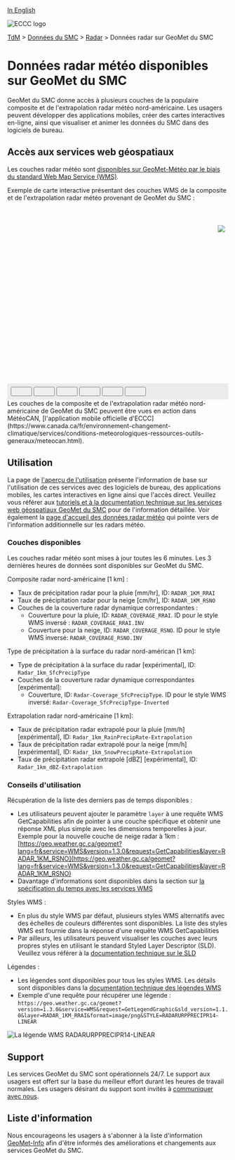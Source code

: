 [In English](readme_radar_geomet_en.md)

![ECCC logo](../../img_eccc-logo.png)

[TdM](../../readme_fr.md) > [Données du SMC](../readme_fr.md) > [Radar](readme_radar_fr.md) > Données radar sur GeoMet du SMC

# Données radar météo disponibles sur GeoMet du SMC

GeoMet du SMC donne accès à plusieurs couches de la populaire composite et de l'extrapolation radar météo nord-américaine. Les usagers peuvent développer des applications mobiles, créer des cartes interactives en-ligne, ainsi que visualiser et animer les données du SMC dans des logiciels de bureau.


## Accès aux services web géospatiaux

Les couches radar météo sont [disponibles sur GeoMet-Météo par le biais du standard Web Map Service (WMS)](../../msc-geomet/readme_fr.md).

Exemple de carte interactive présentant des couches WMS de la composite et de l'extrapolation radar météo provenant de GeoMet du SMC :

<div id="map" style="height: 400px; position: relative">
  <div id="legend-popup">
  <div id="legend-popup-content">
    <img id="legend-img" src="https://geo.weather.gc.ca/geomet?lang=fr&version=1.3.0&service=WMS&request=GetLegendGraphic&sld_version=1.1.0&layer=RADAR_1KM_RRAI&format=image/png&STYLE=Radar-Rain_Dis-14colors_Fr"/>
  </div>
</div>
</div>
<div id="controller" role="group" aria-label="Animation controls" style="background: #ececec; padding: 0.5rem;">
  <button id="fast-backward" class="btn btn-primary btn-sm" type="button"><i class="fa fa-fast-backward" style="padding: 0rem 1rem"></i></button>
  <button id="step-backward" class="btn btn-primary btn-sm" type="button"><i class="fa fa-step-backward" style="padding: 0rem 1rem"></i></button>
  <button id="play-pause" class="btn btn-primary btn-sm" type="button"><i class="fa fa-play" style="padding: 0rem 1rem"></i></button>
  <button id="step-forward" class="btn btn-primary btn-sm" type="button"><i class="fa fa-step-forward" style="padding: 0rem 1rem"></i></button>
  <button id="fast-forward" class="btn btn-primary btn-sm" type="button"><i class="fa fa-fast-forward" style="padding: 0rem 1rem"></i></button>
  <button id="exportmap" class="btn btn-primary btn-sm" type="button"><i class="fa fa-download" style="padding: 0rem 1rem"></i></button>
  <a id="image-download" download="msc-geomet_web-map_export.png"></a>
  <span id="info" style="padding-left: 0.5rem;"></span>
</div>
Les couches de la composite et de l'extrapolation radar météo nord-américaine de GeoMet du SMC peuvent être vues en action dans MétéoCAN, [l'application mobile officielle d'ECCC](https://www.canada.ca/fr/environnement-changement-climatique/services/conditions-meteorologiques-ressources-outils-generaux/meteocan.html).


## Utilisation

La page de [l'aperçu de l'utilisation](../../usage/readme_fr.md) présente l'information de base sur l'utilisation de ces services avec des logiciels de bureau, des applications mobiles, les cartes interactives en ligne ainsi que l'accès direct. Veuillez vous référer aux [tutoriels et à la documentation technique sur les services web géospatiaux GeoMet du SMC](../../msc-geomet/readme_fr.md) pour de l'information détaillée. Voir également la [page d'accueil des données radar météo](readme_radar_fr.md) qui pointe vers de l'information additionnelle sur les radars météo.

### Couches disponibles

Les couches radar météo sont mises à jour toutes les 6 minutes. Les 3 dernières heures de données sont disponibles sur GeoMet du SMC.

Composite radar nord-américaine [1 km] :

* Taux de précipitation radar pour la pluie [mm/hr], ID: `RADAR_1KM_RRAI`
* Taux de précipitation radar pour la neige [cm/hr], ID: `RADAR_1KM_RSNO`
* Couches de la couverture radar dynamique correspondantes :
    * Couverture pour la pluie, ID: `RADAR_COVERAGE_RRAI`. ID pour le style WMS inversé : `RADAR_COVERAGE_RRAI.INV`
    * Couverture pour la neige, ID: `RADAR_COVERAGE_RSNO`. ID pour le style WMS inversé: `RADAR_COVERAGE_RSNO.INV`

Type de précipitation à la surface du radar nord-américan [1 km]:

* Type de précipitation à la surface du radar [expérimental], ID: `Radar_1km_SfcPrecipType`
* Couches de la couverture radar dynamique correspondantes [expérimental]:
    * Couverture, ID: `Radar-Coverage_SfcPrecipType`. ID pour le style WMS inversé: `Radar-Coverage_SfcPrecipType-Inverted`

Extrapolation radar nord-américaine [1 km]:

* Taux de précipitation radar extrapolé pour la pluie [mm/h] [expérimental], ID: `Radar_1km_RainPrecipRate-Extrapolation`
* Taux de précipitation radar extrapolé pour la neige [mm/h] [expérimental], ID: `Radar_1km_SnowPrecipRate-Extrapolation`
* Taux de précipitation radar extrapolé [dBZ] [expérimental], ID: `Radar_1km_dBZ-Extrapolation`

### Conseils d'utilisation

Récupération de la liste des derniers pas de temps disponibles :

* Les utilisateurs peuvent ajouter le paramètre `layer` à une requête WMS GetCapabilities afin de pointer à une couche spécifique et obtenir une réponse XML plus simple avec les dimensions temporelles à jour. Exemple pour la nouvelle couche de neige radar à 1km : [https://geo.weather.gc.ca/geomet?lang=fr&service=WMS&version=1.3.0&request=GetCapabilities&layer=RADAR_1KM_RSNO](https://geo.weather.gc.ca/geomet?lang=fr&service=WMS&version=1.3.0&request=GetCapabilities&layer=RADAR_1KM_RSNO)
* Davantage d'informations sont disponibles dans la section sur [la spécification du temps avec les services WMS](../../../msc-geomet/web-services_fr#specification-du-temps)

Styles WMS :

* En plus du style WMS par défaut, plusieurs styles WMS alternatifs avec des échelles de couleurs différentes sont disponibles. La liste des styles WMS est fournie dans la réponse d'une requête WMS GetCapabilities
* Par ailleurs, les utilisateurs peuvent visualiser les couches avec leurs propres styles en utilisant le standard Styled Layer Descriptor (SLD). Veuillez vous référer à la [documentation technique sur le SLD](../../../msc-geomet/web-services_fr#specification-des-styles)

Légendes :

* Les légendes sont disponibles pour tous les styles WMS. Les détails sont disponibles dans la [documentation technique des légendes WMS](../../../msc-geomet/web-services_fr#wms-getlegendgraphic)
* Exemple d'une requête pour récupérer une légende : `https://geo.weather.gc.ca/geomet?version=1.3.0&service=WMS&request=GetLegendGraphic&sld_version=1.1.0&layer=RADAR_1KM_RRAI&format=image/png&STYLE=RADARURPPRECIPR14-LINEAR`

![La légende WMS RADARURPPRECIPR14-LINEAR](https://geo.weather.gc.ca/geomet?version=1.3.0&service=WMS&request=GetLegendGraphic&sld_version=1.1.0&layer=RADAR_1KM_RRAI&format=image/png&STYLE=RADARURPPRECIPR14-LINEAR)


## Support

Les services GeoMet du SMC sont opérationnels 24/7. Le support aux usagers est offert sur la base du meilleur effort durant les heures de travail normales. Les usagers désirant du support sont invités à [communiquer avec nous](https://weather.gc.ca/mainmenu/contact_us_e.html).


## Liste d'information

Nous encourageons les usagers à s'abonner à la liste d'information [GeoMet-Info](https://lists.ec.gc.ca/cgi-bin/mailman/listinfo/geomet-info) afin d'être informés des améliorations et changements aux services GeoMet du SMC.

<style>
  #legend-img {
    margin: 0px;
  }
  #legend-popup {
    position: absolute;
    top: 40px;
    right: 8px;
    z-index: 2;
  }
  .legend-switch{
    top: 8px;
    right: .5em;
  }
  .ol-touch .legend-switch {
    top: 80px;
  }
  .distinguish-switch{
    top: 8px;
    right: 2.25em;
    width: 10rem;
  }
  .ol-touch .distinguish-switch{
    top: 80px;
  }
  .distinguish-switch.ol-unselectable.ol-control button{
    width: 10rem;
  }
</style>

<link rel="stylesheet" href="https://cdn.jsdelivr.net/npm/ol@v7.3.0/ol.css" type="text/css"/>
<script src="https://cdn.polyfill.io/v2/polyfill.min.js?features=requestAnimationFrame,Element.prototype.classList,URL"></script>
<script src="https://cdn.jsdelivr.net/npm/ol@v7.3.0/dist/ol.js"></script>
<script src="https://cdnjs.cloudflare.com/ajax/libs/FileSaver.js/1.3.3/FileSaver.min.js"></script>
<script>
    function isIE() {
      return window.navigator.userAgent.match(/(MSIE|Trident)/);
    }
    var head = document.getElementsByTagName('head')[0];
    var js = document.createElement("script");
    js.type = "text/javascript";
    if (isIE())
    {
        js.src = "../../../js/radar_ie.js";
        document.getElementById("controller").setAttribute("hidden", true);
    }
    else
    {
        js.src = "../../../js/radar.js";
    }
    head.appendChild(js);
</script>